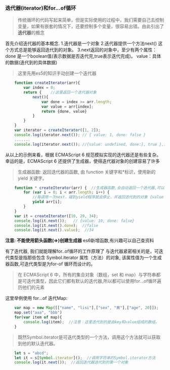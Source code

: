 ### 迭代器(iterator)和for...of循环
>传统循环的代码写起来简单，但是实际使用的过程中，我们需要自己去控制变量，如果有嵌套的情况下，还要控制多个变量，很容易出错。由此引出了**迭代器**的概念

首先介绍迭代器的基本概念.
1.迭代器是一个对象
2.迭代器提供一个方法next() 这个方式总是能够返回迭代到的对象。
3.next返回的对象中，至少有两个属性：done 是一个boolean值(表示数据是否迭代完,true表示迭代完成)。 value：具体的数据(迭代到的具体数据)

>这里先用es5的知识手动创建一个迭代器

```javascript
	function createIterator(arr){
        var index = 0;
        return {    //这里返回一个迭代器对象
            next(){
                var done = index >= arr.length;
                var value = arr[index];
                return {done, value}
            }
        }
	}
	var iterator = createIterator([1, 2]);
	console.log(iterator.next()); // { value: 1, done: false }
	.......
	console.log(iterator.next()); //{value: undefined, done:}, true },迭代完成返回true
```

从以上的示例来看，根据 ECMAScript 6 规范模拟实现的迭代器还是有些复杂。
幸运的是，ECMAScript 6 还提供了生成器，使得迭代器对象的创建容易了许多


>生成器函数:  返回迭代器的函数, 由 function 关键字和*标识，使用新的 yield 关键字。


```javascript
	function * createIterator(arr) {  //生成器函数,会自动返回一个迭代器,可以迭代数组中的元素
        for (var i = 0; i < arr.length; i++) {
            //每调用一次next，碰到yield程序就会停止，并返回迭代到的对象 {value : arr[i], done : true},直到下次调用next方法，会从上次停止的地方继续执行。
            yield arr[i];
        }
    }
    var it = createIterator([10, 29, 34);
    console.log(it.next());   // {value: 10, done: false}
    console.log(it.next().done);  //false
    console.log(it.next().value);  //34
```

**注意: 不能使用箭头函数(=>)创建生成器** es6新增函数,有兴趣可以自己查资料

有了迭代器, 我们就能理解for..of循环的工作原理了
与迭代器紧密相关的是，可迭代类型是指那些包含 Symbol.iterator 属性（方法）的对象, 该属性值为一个生成器函数,可迭代类型是为for-of 循环而设计的。

>在 ECMAScript 6 中，所有的集合对象（数组，set 和 map）与字符串都是可迭代类型，因此它们都有默认的迭代器,所以都可以使用for...of循环遍历他们的元素



这里举例使用 for…of 迭代Map:

```javascript
	var map = new Map([["name", "lisi"],["sex", "男"],["age", 20]]);
    map.set("aaa", "bbb")
    for(var item of map){
        console.log(item);  //注意：这里迭代到的是由key和value组成的数组。
    }
```

>既然Symbol.iterator是可迭代类型的一个方法，调用这个方法就可以获取到他的默认迭代器。

```javascript
	let s = "abcd";
    let it = s[Symbol.iterator]();  //调用字符串的Symbol.iterator方法
    console.log(it.next());  //返回迭代器迭代到的第一个对象
```







